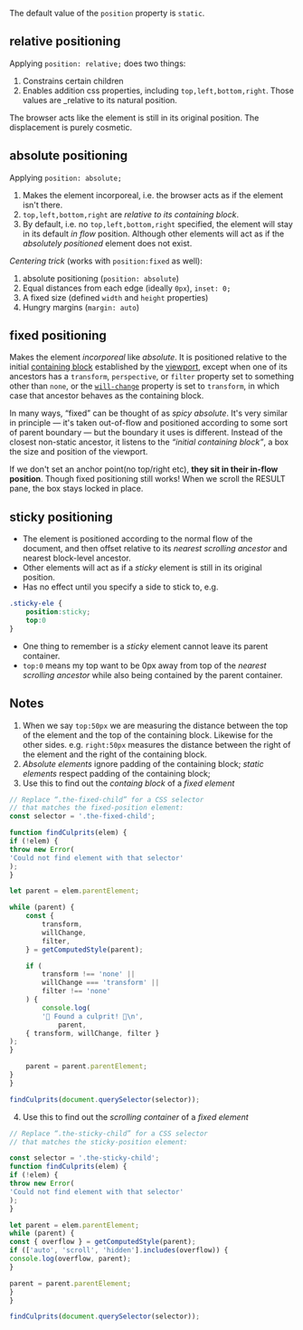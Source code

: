 The default value of the `position` property is `static`.

## relative positioning
Applying `position: relative;` does two things:
1. Constrains certain children
2. Enables addition css properties, including `top,left,bottom,right`. Those values are _relative to its natural position.

The browser acts like the element is still in its original position. The displacement is purely cosmetic.

## absolute positioning
Applying `position: absolute;`
1. Makes the element incorporeal, i.e. the browser acts as if the element isn't there.
2. `top,left,bottom,right` are *relative to its containing block*.
3. By default, i.e. no `top,left,bottom,right` specified, the element will stay in its default *in flow* position. Although other elements will act as if the *absolutely positioned* element does not exist.

*Centering trick* (works with `position:fixed` as well): 
1. absolute positioning (`position: absolute`)
2. Equal distances from each edge (ideally `0px`), `inset: 0;`
3. A fixed size (defined `width` and `height` properties)
4. Hungry margins (`margin: auto`)

## fixed positioning
Makes the element *incorporeal* like *absolute*.
It is positioned relative to the initial [containing block](https://developer.mozilla.org/en-US/docs/Web/CSS/Containing_block) established by the [viewport](https://developer.mozilla.org/en-US/docs/Glossary/Viewport), except when one of its ancestors has a `transform`, `perspective`, or `filter` property set to something other than `none`, or the [`will-change`](https://developer.mozilla.org/en-US/docs/Web/CSS/will-change) property is set to `transform`, in which case that ancestor behaves as the containing block.

In many ways, “fixed” can be thought of as _spicy absolute_. It's very similar in principle — it's taken out-of-flow and positioned according to some sort of parent boundary — but the boundary it uses is different. Instead of the closest non-static ancestor, it listens to the _“initial containing block”_, a box the size and position of the viewport.

If we don't set an anchor point(no top/right etc), **they sit in their in-flow position**. Though fixed positioning still works! When we scroll the RESULT pane, the box stays locked in place.

## sticky positioning
- The element is positioned according to the normal flow of the document, and then offset relative to its _nearest scrolling ancestor_ and nearest block-level ancestor.
- Other elements will act as if a *sticky* element is still in its original position.
- Has no effect until you specify a side to stick to, e.g.
```css
.sticky-ele {
	position:sticky;
	top:0
}
```
- One thing to remember is a *sticky* element cannot leave its parent container.
- `top:0` means my top want to be 0px away from top of the _nearest scrolling ancestor_ while also being contained by the parent container. 

## Notes
1. When we say `top:50px` we are measuring the distance between the top of the element and the top of the containing block. Likewise for the other sides. e.g. `right:50px` measures the distance between the right of the element and the right of the containing block.
2. *Absolute elements* ignore padding of the containing block; *static elements* respect padding of the containing block;
3. Use this to find out the *containg block* of a *fixed element*
```js
// Replace “.the-fixed-child” for a CSS selector
// that matches the fixed-position element:
const selector = '.the-fixed-child';

function findCulprits(elem) {
if (!elem) {
throw new Error(
'Could not find element with that selector'
);
}

let parent = elem.parentElement;

while (parent) {
	const {
		transform,
		willChange,
		filter,
	} = getComputedStyle(parent);

	if (
		transform !== 'none' ||
		willChange === 'transform' ||
		filter !== 'none'
	) {
		console.log(
		'🚨 Found a culprit! 🚨\n',
			parent,
	{ transform, willChange, filter }
);
}

	parent = parent.parentElement;
}
}

findCulprits(document.querySelector(selector));
```
4. Use this to find out the *scrolling container* of a *fixed element*
```js
// Replace “.the-sticky-child” for a CSS selector
// that matches the sticky-position element:

const selector = '.the-sticky-child';
function findCulprits(elem) {
if (!elem) {
throw new Error(
'Could not find element with that selector'
);
}

let parent = elem.parentElement;
while (parent) {
const { overflow } = getComputedStyle(parent);
if (['auto', 'scroll', 'hidden'].includes(overflow)) {
console.log(overflow, parent);
}

parent = parent.parentElement;
}
}

findCulprits(document.querySelector(selector));
```
